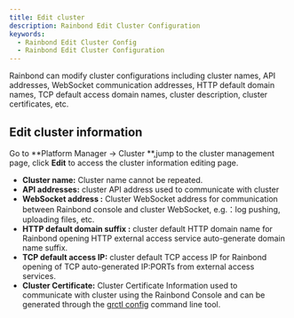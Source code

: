 ```yaml
---
title: Edit cluster
description: Rainbond Edit Cluster Configuration
keywords:
  - Rainbond Edit Cluster Config
  - Rainbond Edit Cluster Configuration
---
```


Rainbond can modify cluster configurations including cluster names, API addresses, WebSocket communication addresses, HTTP default domain names, TCP default access domain names, cluster description, cluster certificates, etc.

## Edit cluster information

Go to \*\*Platform Manager -> Cluster \*\*,jump to the cluster management page, click **Edit** to access the cluster information editing page.

- **Cluster name:** Cluster name cannot be repeated.
- **API addresses:** cluster API address used to communicate with cluster
- **WebSocket address :** Cluster WebSocket address for communication between Rainbond console and cluster WebSocket, e.g.：log pushing, uploading files, etc.
- **HTTP default domain suffix :** cluster default HTTP domain name for Rainbond opening HTTP external access service auto-generate domain name suffix.
- **TCP default access IP:** cluster default TCP access IP for Rainbond opening of TCP auto-generated IP:PORTs from external access services.
- **Cluster Certificate:** Cluster Certificate Information used to communicate with cluster using the Rainbond Console and can be generated through the [grctl config](/docs/ops-guide/tools/grctl) command line tool.
